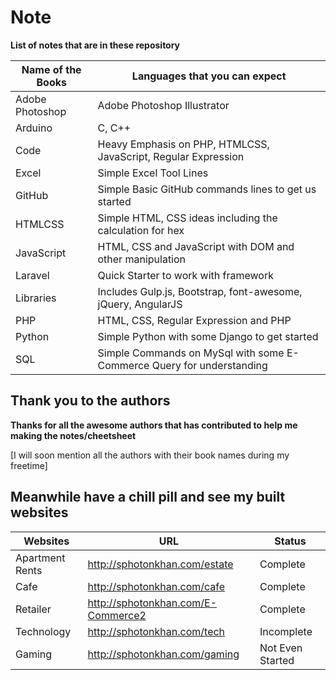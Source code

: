 # Note

**List of notes that are in these repository**

Name of the Books | Languages that you can expect
----------------- | -------------------------------------------------------
Adobe Photoshop | Adobe Photoshop Illustrator
Arduino | C, C++
Code | Heavy Emphasis on PHP, HTMLCSS, JavaScript, Regular Expression
Excel | Simple Excel Tool Lines
GitHub | Simple Basic GitHub commands lines to get us started
HTMLCSS | Simple HTML, CSS ideas including the calculation for hex
JavaScript | HTML, CSS and JavaScript with DOM and other manipulation
Laravel | Quick Starter to work with framework 
Libraries | Includes Gulp.js, Bootstrap, font-awesome, jQuery, AngularJS 
PHP | HTML, CSS, Regular Expression and PHP
Python | Simple Python with some Django to get started
SQL | Simple Commands on MySql with some E-Commerce Query for understanding


## Thank you to the authors

**Thanks for all the awesome authors that has contributed to help me making the notes/cheetsheet**

[I will soon mention all the authors with their book names during my freetime]


## Meanwhile have a chill pill and see my built websites

Websites | URL | Status
--------------- | ---------------------------- | ------
Apartment Rents | http://sphotonkhan.com/estate | Complete
Cafe | http://sphotonkhan.com/cafe | Complete
Retailer | http://sphotonkhan.com/E-Commerce2 | Complete
Technology | http://sphotonkhan.com/tech | Incomplete
Gaming | http://sphotonkhan.com/gaming | Not Even Started